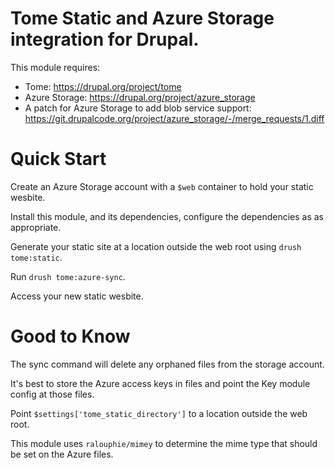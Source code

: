 # Tome Static and Azure Storage integration for Drupal.

This module requires:

* Tome: https://drupal.org/project/tome
* Azure Storage: https://drupal.org/project/azure_storage
* A patch for Azure Storage to add blob service support: https://git.drupalcode.org/project/azure_storage/-/merge_requests/1.diff

# Quick Start

Create an Azure Storage account with a `$web` container to hold your static wesbite.

Install this module, and its dependencies, configure the dependencies as as appropriate.

Generate your static site at a location outside the web root using `drush tome:static`.

Run `drush tome:azure-sync`.

Access your new static wesbite.

# Good to Know

The sync command will delete any orphaned files from the storage account.

It's best to store the Azure access keys in files and point the Key module config at those files.

Point `$settings['tome_static_directory']` to a location outside the web root.

This module uses `ralouphie/mimey` to determine the mime type that should be set on the Azure files.
